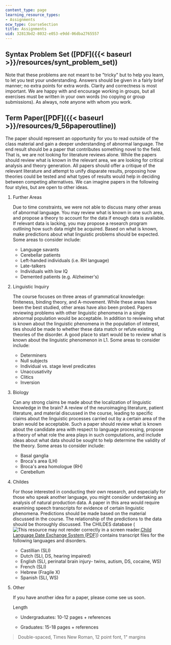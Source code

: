 ```yaml
---
content_type: page
learning_resource_types:
- Assignments
ocw_type: CourseSection
title: Assignments
uid: 32813bd2-8032-e053-e9dd-06dba2765557
---
```


Syntax Problem Set ([PDF]({{< baseurl >}}/resources/synt_problem_set))
----------------------------------------------------------------------

Note that these problems are not meant to be "tricky" but to help you learn, to let you test your understanding. Answers should be given in a fairly brief manner; no extra points for extra words. Clarity and correctness is most important. We are happy with and encourage working in groups, but all exercises must be written in your own words (no copying or group submissions). As always, note anyone with whom you work.

Term Paper([PDF]({{< baseurl >}}/resources/9_56paperoutline))
-------------------------------------------------------------

The paper should represent an opportunity for you to read outside of the class material and gain a deeper understanding of abnormal language. The end result should be a paper that contributes something novel to the field. That is, we are not looking for literature reviews alone. While the papers should review what is known in the relevant area, we are looking for critical analysis and theory generation. All papers should offer a critique of the relevant literature and attempt to unify disparate results, proposing how theories could be tested and what types of results would help in deciding between competing alternatives. We can imagine papers in the following four styles, but are open to other ideas.

1.  Further Areas
    
    Due to time constraints, we were not able to discuss many other areas of abnormal language. You may review what is known in one such area, and propose a theory to account for the data if enough data is available. If relevant data is lacking, you may propose a research program outlining how such data might be acquired. Based on what is known, make predictions about what linguistic problems should be expected. Some areas to consider include:
    
    *   Language savants
    *   Cerebellar patients
    *   Left-handed individuals (i.e. RH language)
    *   Late-talkers
    *   Individuals with low IQ
    *   Demented patients (e.g. Alzheimer's)
2.  Linguistic Inquiry
    
    The course focuses on three areas of grammatical knowledge: finiteness, binding theory, and A-movement. While these areas have been the best studied, other areas have also been probed. Papers reviewing problems with other linguistic phenomena in a single abnormal population would be acceptable. In addition to reviewing what is known about the linguistic phenomena in the population of interest, ties should be made to whether these data match or refute existing theories of the disorder. A good place to start would be to review what is known about the linguistic phenomenon in L1. Some areas to consider include:
    
    *   Determiners
    *   Null subjects
    *   Individual vs. stage level predicates
    *   Unaccusativity
    *   Clitics
    *   Inversion
    
3.  Biology
    
    Can any strong claims be made about the localization of linguistic knowledge in the brain? A review of the neuroimaging literature, patient literature, and material discussed in the course, leading to specific claims about the linguistic processes carried out by a certain area of the brain would be acceptable. Such a paper should review what is known about the candidate area with respect to language processing, propose a theory of what role the area plays in such computations, and include ideas about what data should be sought to help determine the validity of the theory. Some areas to consider include:
    
    *   Basal ganglia
    *   Broca's area (LH)
    *   Broca's area homologue (RH)
    *   Cerebellum
4.  Childes
    
    For those interested in conducting their own research, and especially for those who speak another language, you might consider undertaking an analysis of natural production data. A paper in this area would require examining speech transcripts for evidence of certain linguistic phenomena. Predictions should be made based on the material discussed in the course. The relationship of the predictions to the data should be thoroughly discussed. The CHILDES database (![This resource may not render correctly in a screen reader.](/images/inacessible.gif)[Child Language Date Exchange System (PDF)](http://www.cnts.ua.ac.be/~gillis/pdf/2014_CHILDES.pdf)) contains transcript files for the following languages and disorders.
    
    *   Castillian (SLI)
    *   Dutch (SLI, DS, hearing impaired)
    *   English (SLI, perinatal brain injury- twins, autism, DS, cocaine, WS)
    *   French (SLI)
    *   Hebrew (Fragile X)
    *   Spanish (SLI, WS)
5.  Other
    
    If you have another idea for a paper, please come see us soon.
    
    Length
    
    *   Undergraduates: 10-12 pages + references
        
    *   Graduates: 15-18 pages + references
        

> Double-spaced, Times New Roman, 12 point font, 1" margins